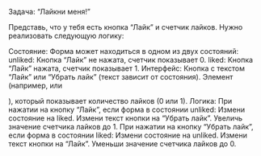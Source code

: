 Задача: “Лайкни меня!”

Представь, что у тебя есть кнопка “Лайк” и счетчик лайков. Нужно реализовать следующую логику:

Состояние: Форма может находиться в одном из двух состояний:
unliked: Кнопка “Лайк” не нажата, счетчик показывает 0.
liked: Кнопка “Лайк” нажата, счетчик показывает 1.
Интерфейс:
Кнопка с текстом “Лайк” или “Убрать лайк” (текст зависит от состояния).
Элемент (например, <span> или <p>), который показывает количество лайков (0 или 1).
Логика:
При нажатии на кнопку “Лайк”, если форма в состоянии unliked:
Измени состояние на liked.
Измени текст кнопки на “Убрать лайк”.
Увеличь значение счетчика лайков до 1.
При нажатии на кнопку “Убрать лайк”, если форма в состоянии liked:
Измени состояние на unliked.
Измени текст кнопки на “Лайк”.
Уменьши значение счетчика лайков до 0.